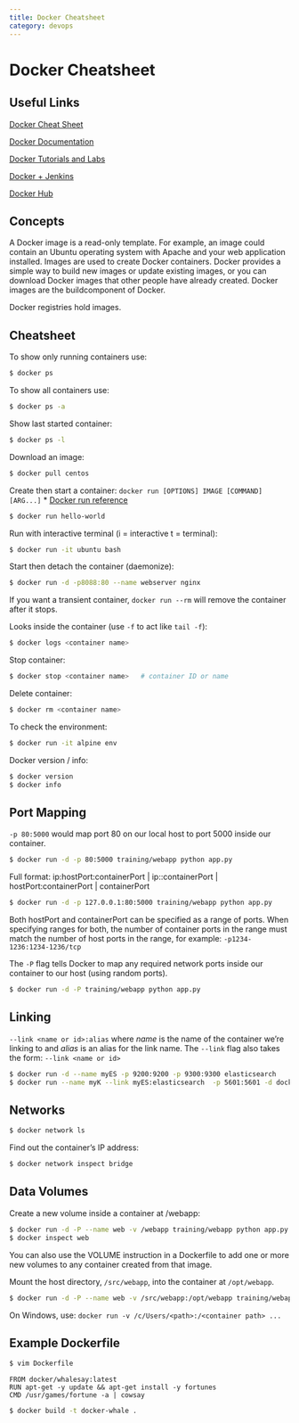 ```yaml
---
title: Docker Cheatsheet
category: devops
---
```

# Docker Cheatsheet

## Useful Links

[Docker Cheat Sheet](https://github.com/wsargent/docker-cheat-sheet)

[Docker Documentation](https://docs.docker.com/)

[Docker Tutorials and Labs](https://github.com/docker/labs)

[Docker + Jenkins](https://www.toptal.com/java/java-continuous-integration-setup-tutorial)

[Docker Hub](https://hub.docker.com/)

## Concepts

A Docker image is a read-only template. For example, an image could contain an Ubuntu operating system with Apache and your web application installed. Images are used to create Docker containers. Docker provides a simple way to build new images or update existing images, or you can download Docker images that other people have already created. Docker images are the buildcomponent of Docker.

Docker registries hold images.

## Cheatsheet

To show only running containers use:

```bash
$ docker ps
```

To show all containers use:

```bash
$ docker ps -a
```

Show last started container:

```bash
$ docker ps -l
```

Download an image:

```bash
$ docker pull centos
```

Create then start a container: `docker run [OPTIONS] IMAGE [COMMAND] [ARG...]`
    * [Docker run reference](https://docs.docker.com/engine/reference/run/)

```bash
$ docker run hello-world
```

Run with interactive terminal (i = interactive t = terminal):

```bash
$ docker run -it ubuntu bash
```

Start then detach the container (daemonize):

```bash
$ docker run -d -p8088:80 --name webserver nginx
```

If you want a transient container, `docker run --rm` will remove the container after it stops.

Looks inside the container (use `-f` to act like `tail -f`):

```bash
$ docker logs <container name>
```

Stop container:

```bash
$ docker stop <container name>   # container ID or name
```

Delete container:

```bash
$ docker rm <container name>
```

To check the environment:

```bash
$ docker run -it alpine env 
```

Docker version / info:

```bash
$ docker version
$ docker info
```

## Port Mapping


``-p 80:5000``  would map port 80 on our local host to port 5000 inside our container.

```bash
$ docker run -d -p 80:5000 training/webapp python app.py
```

Full format: ip:hostPort:containerPort | ip::containerPort | hostPort:containerPort | containerPort

```bash
$ docker run -d -p 127.0.0.1:80:5000 training/webapp python app.py
```

Both hostPort and containerPort can be specified as a range of ports. When specifying ranges for both, the number of container ports in the range must match the number of host ports in the range, for example: ``-p1234-1236:1234-1236/tcp``

The ``-P`` flag tells Docker to map any required network ports inside our container to our host (using random ports).

```bash
$ docker run -d -P training/webapp python app.py
```

## Linking

``--link <name or id>:alias`` where *name* is the name of the container we’re linking to and *alias* is an alias for the link name.
The ``--link`` flag also takes the form: ``--link <name or id>``

```bash
$ docker run -d --name myES -p 9200:9200 -p 9300:9300 elasticsearch
$ docker run --name myK --link myES:elasticsearch  -p 5601:5601 -d docker-kibana-sense
```

## Networks

```bash
$ docker network ls
```

Find out the container’s IP address:

```bash
$ docker network inspect bridge
```

## Data Volumes

Create a new volume inside a container at /webapp:

```bash
$ docker run -d -P --name web -v /webapp training/webapp python app.py
$ docker inspect web
```

You can also use the VOLUME instruction in a Dockerfile to add one or more new volumes to any container created from that image.

Mount the host directory, ``/src/webapp``, into the container at ``/opt/webapp``.

```bash
$ docker run -d -P --name web -v /src/webapp:/opt/webapp training/webapp python app.py
```

On Windows, use:  ``docker run -v /c/Users/<path>:/<container path> ...``

## Example Dockerfile

```bash
$ vim Dockerfile
```
     
```docker
FROM docker/whalesay:latest
RUN apt-get -y update && apt-get install -y fortunes
CMD /usr/games/fortune -a | cowsay
```

```bash
$ docker build -t docker-whale .
```
